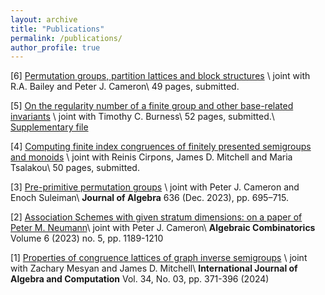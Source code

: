 ```yaml
---
layout: archive
title: "Publications"
permalink: /publications/
author_profile: true
---
```


[6] [Permutation groups, partition lattices and block structures](https://arxiv.org/abs/2409.10461) \\
joint with R.A. Bailey and Peter J. Cameron\\
49 pages, submitted.

[5] [On the regularity number of a finite group and other base-related invariants](https://arxiv.org/abs/2405.15300) \\
joint with Timothy C. Burness\\
52 pages, submitted.\\
[Supplementary file](https://seis.bristol.ac.uk/~tb13602/docs/regcomp.pdf)

[4] [Computing finite index congruences of finitely presented semigroups and monoids](https://arxiv.org/abs/2302.06295) \\
joint with Reinis Cirpons, James D. Mitchell and Maria Tsalakou\\
50 pages, submitted.

[3] [Pre-primitive permutation groups](https://www.sciencedirect.com/science/article/pii/S0021869323004593) \\
joint with Peter J. Cameron and Enoch Suleiman\\
**Journal of Algebra** 636 (Dec. 2023), pp. 695–715. 

[2] [Association Schemes with given stratum dimensions: on a paper of Peter M. Neumann](https://alco.centre-mersenne.org/articles/10.5802/alco.307/)\\
joint with Peter J. Cameron\\
**Algebraic Combinatorics** Volume 6 (2023) no. 5, pp. 1189-1210

[1] [Properties of congruence lattices of graph inverse semigroups](https://doi.org/10.1142/S0218196724500139) \\
joint with Zachary Mesyan and James D. Mitchell\\
**International Journal of Algebra and Computation** Vol. 34, No. 03, pp. 371-396 (2024)
